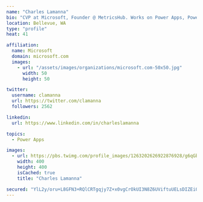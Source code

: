```yaml
---
name: "Charles Lamanna"
bio: "CVP at Microsoft, Founder @ MetricsHub. Works on Power Apps, Power Automate, Power Virtual Agent, Common Data Service and Dynamics 365."
location: Bellevue, WA
type: "profile"
heat: 41

affiliation:
  name: Microsoft
  domain: microsoft.com
  images:
    - url: "/assets/images/organizations/microsoft.com-50x50.jpg"
      width: 50
      height: 50

twitter:
  username: clamanna
  url: https://twitter.com/clamanna
  followers: 2562

linkedin:
  url: https://www.linkedin.com/in/charleslamanna

topics:
  - Power Apps

images:
  - url: https://pbs.twimg.com/profile_images/1263202626922876928/g6qGbHZ-_400x400.jpg
    width: 400
    height: 400
    isCached: true
    title: "Charles Lamanna"

secured: "YlL2y/oru+L8GFN3+RQlCRTgqjy7Z+x0vgCrOkUI3N8Z6UViftuUELsDIZEiQCmxoKfA/epkswRiLBsnzBDr9IG1dcFUR/clFBHm2sVtaxGWqGGmmErPAn2f19hEUBtDZu5y1ZjkpVlGrzmqEJouukcUKQpdf0Om4fh4DqzDyz7vf4OZL1ucyaXCMbBBnnPgfdZGRqChcZcdWFKKq5q+kjErIiAT6/ufc+td2wdRJjkLMmzeEQ6yLj2oEZiVkVcCKXb0aOs+jrSa2N87lsTrpyxI9jU30Tejan42HSQGUR/OLlMqCGI75c+fTOx/QxLeLffzino3logYcxXKJZob3xhhj0FoRN1DUraKeqpPwHiJh40JW0hksE9Mt9eIlie0L6IYoIRk2ze/NJrX6W2Sj6gfqiF8vdsMYwR8MCpsa/s=;3Sirr1iE1JsDu0abwf0kRw=="
---
```


